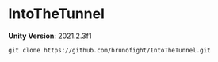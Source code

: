 # IntoTheTunnel

**Unity Version**: 2021.2.3f1

``` 
git clone https://github.com/brunofight/IntoTheTunnel.git   
```


